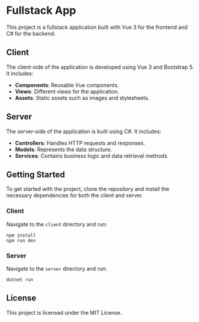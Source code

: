 # Fullstack App

This project is a fullstack application built with Vue 3 for the frontend and C# for the backend. 

## Client

The client-side of the application is developed using Vue 3 and Bootstrap 5. It includes:

- **Components**: Reusable Vue components.
- **Views**: Different views for the application.
- **Assets**: Static assets such as images and stylesheets.

## Server

The server-side of the application is built using C#. It includes:

- **Controllers**: Handles HTTP requests and responses.
- **Models**: Represents the data structure.
- **Services**: Contains business logic and data retrieval methods.

## Getting Started

To get started with the project, clone the repository and install the necessary dependencies for both the client and server.

### Client

Navigate to the `client` directory and run:

```
npm install
npm run dev
```

### Server

Navigate to the `server` directory and run:

```
dotnet run
```

## License

This project is licensed under the MIT License.
